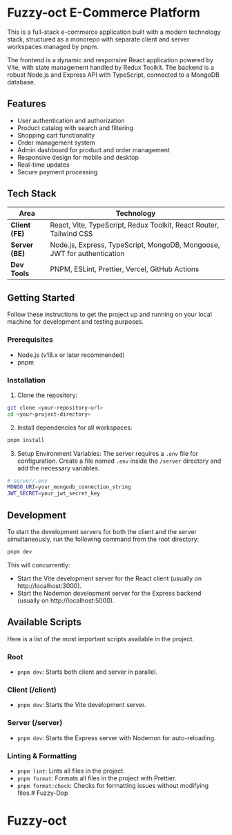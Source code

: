# Fuzzy-oct E-Commerce Platform

This is a full-stack e-commerce application built with a modern technology stack, structured as a monorepo with separate client and server workspaces managed by pnpm.

The frontend is a dynamic and responsive React application powered by Vite, with state management handled by Redux Toolkit. The backend is a robust Node.js and Express API with TypeScript, connected to a MongoDB database.

## Features

- User authentication and authorization
- Product catalog with search and filtering
- Shopping cart functionality
- Order management system
- Admin dashboard for product and order management
- Responsive design for mobile and desktop
- Real-time updates
- Secure payment processing

## Tech Stack

| Area | Technology |
|------|------------|
| **Client (FE)** | React, Vite, TypeScript, Redux Toolkit, React Router, Tailwind CSS |
| **Server (BE)** | Node.js, Express, TypeScript, MongoDB, Mongoose, JWT for authentication |
| **Dev Tools** | PNPM, ESLint, Prettier, Vercel, GitHub Actions |

## Getting Started

Follow these instructions to get the project up and running on your local machine for development and testing purposes.

### Prerequisites

- Node.js (v18.x or later recommended)
- pnpm

### Installation

1. Clone the repository:

```bash
git clone <your-repository-url>
cd <your-project-directory>
```

2. Install dependencies for all workspaces:

```bash
pnpm install
```

3. Setup Environment Variables:
   The server requires a `.env` file for configuration. Create a file named `.env` inside the `/server` directory and add the necessary variables.

```bash
# server/.env
MONGO_URI=your_mongodb_connection_string
JWT_SECRET=your_jwt_secret_key
```

## Development

To start the development servers for both the client and the server simultaneously, run the following command from the root directory:

```bash
pnpm dev
```

This will concurrently:
- Start the Vite development server for the React client (usually on http://localhost:3000).
- Start the Nodemon development server for the Express backend (usually on http://localhost:5000).

## Available Scripts

Here is a list of the most important scripts available in the project.

### Root
- `pnpm dev`: Starts both client and server in parallel.

### Client (/client)
- `pnpm dev`: Starts the Vite development server.

### Server (/server)
- `pnpm dev`: Starts the Express server with Nodemon for auto-reloading.

### Linting & Formatting
- `pnpm lint`: Lints all files in the project.
- `pnpm format`: Formats all files in the project with Prettier.
- `pnpm format:check`: Checks for formatting issues without modifying files.# Fuzzy-Dop

# Fuzzy-oct
